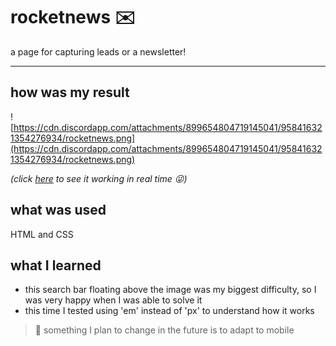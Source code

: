 # rocketnews ✉️

a page for capturing leads or a newsletter!

---

## how was my result

![https://cdn.discordapp.com/attachments/899654804719145041/958416321354276934/rocketnews.png](https://cdn.discordapp.com/attachments/899654804719145041/958416321354276934/rocketnews.png)

*(click [here](https://blendacosta.github.io/rocketnews/) to see it working in real time 😜)*

## what was used

HTML and CSS

## what I learned

- this search bar floating above the image was my biggest difficulty, so I was very happy when I was able to solve it
- this time I tested using 'em' instead of 'px' to understand how it works

> 🍒 something I plan to change in the future is to adapt to mobile
